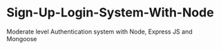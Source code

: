 # Sign-Up-Login-System-With-Node
Moderate level Authentication system with Node, Express JS and Mongoose
